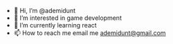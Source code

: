 - 👋 Hi, I’m @ademidunt
- 👀 I’m interested in game development 
- 🌱 I’m currently learning react
- 📫 How to reach me email me ademidunt@gmail.com

<!---
ademidunt/ademidunt is a ✨ special ✨ repository because its `README.md` (this file) appears on your GitHub profile.
You can click the Preview link to take a look at your changes.
--->
